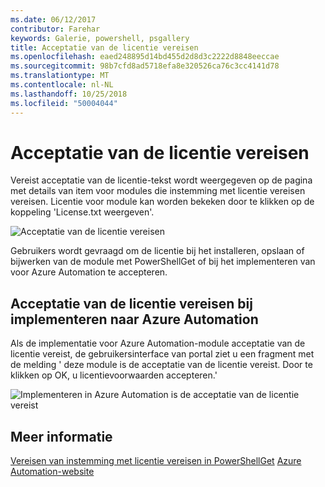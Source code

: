 ```yaml
---
ms.date: 06/12/2017
contributor: Farehar
keywords: Galerie, powershell, psgallery
title: Acceptatie van de licentie vereisen
ms.openlocfilehash: eaed248895d14bd455d2d8d3c2222d8848eeccae
ms.sourcegitcommit: 98b7cfd8ad5718efa8e320526ca76c3cc4141d78
ms.translationtype: MT
ms.contentlocale: nl-NL
ms.lasthandoff: 10/25/2018
ms.locfileid: "50004044"
---
```

# <a name="require-license-acceptance"></a>Acceptatie van de licentie vereisen

Vereist acceptatie van de licentie-tekst wordt weergegeven op de pagina met details van item voor modules die instemming met licentie vereisen vereisen. Licentie voor module kan worden bekeken door te klikken op de koppeling 'License.txt weergeven'.

![Acceptatie van de licentie vereisen](../../Images/RequireLicenseAcceptance.png)

Gebruikers wordt gevraagd om de licentie bij het installeren, opslaan of bijwerken van de module met PowerShellGet of bij het implementeren van voor Azure Automation te accepteren.

## <a name="require-license-acceptance-on-deploy-to-azure-automation"></a>Acceptatie van de licentie vereisen bij implementeren naar Azure Automation

Als de implementatie voor Azure Automation-module acceptatie van de licentie vereist, de gebruikersinterface van portal ziet u een fragment met de melding ' deze module is de acceptatie van de licentie vereist. Door te klikken op OK, u licentievoorwaarden accepteren.'

![Implementeren in Azure Automation is de acceptatie van de licentie vereist](../../Images/DeployToAzureAutomationRequireLicenseAcceptanceDisclaimer.png)

## <a name="more-details"></a>Meer informatie

[Vereisen van instemming met licentie vereisen in PowerShellGet](../../concepts/module-license-acceptance.md)
[Azure Automation-website](/azure/automation)
